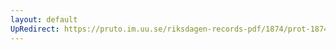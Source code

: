 ```yaml
---
layout: default
UpRedirect: https://pruto.im.uu.se/riksdagen-records-pdf/1874/prot-1874--ak--220.pdf
---
```

